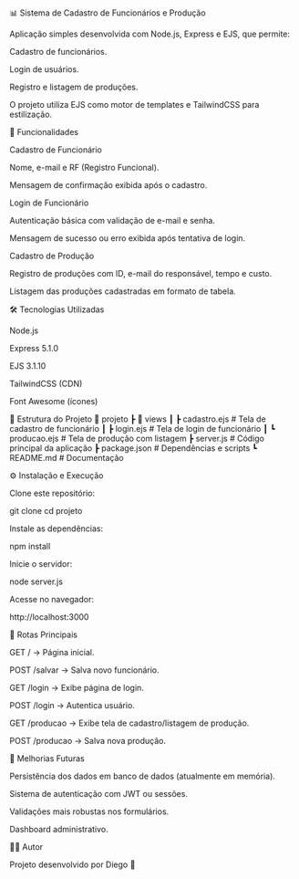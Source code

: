 📊 Sistema de Cadastro de Funcionários e Produção

Aplicação simples desenvolvida com Node.js, Express e EJS, que permite:

Cadastro de funcionários.

Login de usuários.

Registro e listagem de produções.

O projeto utiliza EJS como motor de templates e TailwindCSS para estilização.

🚀 Funcionalidades

Cadastro de Funcionário

Nome, e-mail e RF (Registro Funcional).

Mensagem de confirmação exibida após o cadastro.

Login de Funcionário

Autenticação básica com validação de e-mail e senha.

Mensagem de sucesso ou erro exibida após tentativa de login.

Cadastro de Produção

Registro de produções com ID, e-mail do responsável, tempo e custo.

Listagem das produções cadastradas em formato de tabela.

🛠️ Tecnologias Utilizadas

Node.js

Express 5.1.0

EJS 3.1.10

TailwindCSS (CDN)

Font Awesome (ícones)

📂 Estrutura do Projeto
📁 projeto
 ┣ 📁 views
 ┃ ┣ cadastro.ejs       # Tela de cadastro de funcionário
 ┃ ┣ login.ejs          # Tela de login de funcionário
 ┃ ┗ producao.ejs       # Tela de produção com listagem
 ┣ server.js            # Código principal da aplicação
 ┣ package.json         # Dependências e scripts
 ┗ README.md            # Documentação

⚙️ Instalação e Execução

Clone este repositório:

git clone <url-do-repo>
cd projeto


Instale as dependências:

npm install


Inicie o servidor:

node server.js


Acesse no navegador:

http://localhost:3000

🔑 Rotas Principais

GET / → Página inicial.

POST /salvar → Salva novo funcionário.

GET /login → Exibe página de login.

POST /login → Autentica usuário.

GET /producao → Exibe tela de cadastro/listagem de produção.

POST /producao → Salva nova produção.

📌 Melhorias Futuras

Persistência dos dados em banco de dados (atualmente em memória).

Sistema de autenticação com JWT ou sessões.

Validações mais robustas nos formulários.

Dashboard administrativo.

👨‍💻 Autor

Projeto desenvolvido por Diego 🚀
